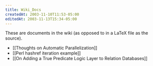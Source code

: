 ```yaml
---
title: Wiki_Docs
createdAt: 2003-11-10T11:53-05:00
editedAt: 2003-11-13T15:34-05:00
---
```


These are documents in the wiki (as opposed to in a LaTeX file as the source).

* [[Thoughts on Automatic Parallelization]]
* [[Perl hashref iteration example]]
* [[On Adding a True Predicate Logic Layer to Relation Databases]]

